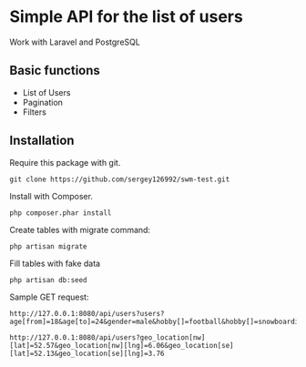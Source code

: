 # Simple API for the list of users

Work with Laravel and PostgreSQL

## Basic functions

* List of Users
* Pagination
* Filters

## Installation

Require this package with git.

```shell
git clone https://github.com/sergey126992/swm-test.git
```

Install with Composer.

```shell
php composer.phar install
```

Create tables with migrate command:

```shell
php artisan migrate
```

Fill tables with fake data

```shell
php artisan db:seed
```

Sample GET request:
```
http://127.0.0.1:8080/api/users?users?age[from]=18&age[to]=24&gender=male&hobby[]=football&hobby[]=snowboarding

http://127.0.0.1:8080/api/users?geo_location[nw][lat]=52.57&geo_location[nw][lng]=6.06&geo_location[se][lat]=52.13&geo_location[se][lng]=3.76
```


